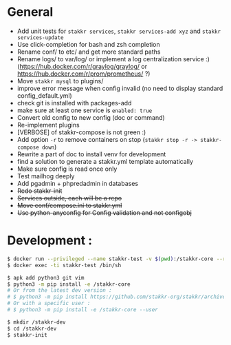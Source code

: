 General
=======
* Add unit tests for `stakkr services`, `stakkr services-add xyz` and `stakkr services-update`
* Use click-completion for bash and zsh completion
* Rename conf/ to etc/ and get more standard paths
* Rename logs/ to var/log/ or implement a log centralization service :) (https://hub.docker.com/r/graylog/graylog/ or https://hub.docker.com/r/prom/prometheus/ ?)
* Move `stakkr mysql` to plugins/
* improve error message when config invalid (no need to display standard config_default.yml)
* check git is installed with packages-add
* make sure at least one service is `enabled: true`
* Convert old config to new config (doc or command)
* Re-implement plugins
* [VERBOSE] of stakkr-compose is not green :)
* Add option `-r` to remove containers on stop (`stakkr stop -r -> stakkr-compose down`)
* Rewrite a part of doc to install venv for development 
* find a solution to generate a stakkr.yml template automatically
* Make sure config is read once only
* Test mailhog deeply
* Add pgadmin + phpredadmin in databases
* ~~Redo stakkr-init~~
* ~~Services outside, each will be a repo~~
* ~~Move conf/compose.ini to stakkr.yml~~
* ~~Use python-anyconfig for Config validation and not configobj~~


# Development :
```bash
$ docker run --privileged --name stakkr-test -v $(pwd):/stakkr-core --rm -d docker:stable-dind
$ docker exec -ti stakkr-test /bin/sh

$ apk add python3 git vim
$ python3 -m pip install -e /stakkr-core
# Or from the latest dev version :
# $ python3 -m pip install https://github.com/stakkr-org/stakkr/archive/v4.0-dev.zip
# Or with a specific user : 
# $ python3 -m pip install -e /stakkr-core --user

$ mkdir /stakkr-dev
$ cd /stakkr-dev
$ stakkr-init
```